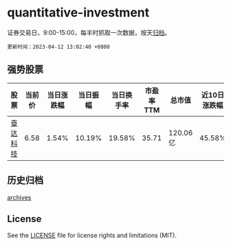# quantitative-investment

证券交易日，9:00-15:00，每半时抓取一次数据，按天[归档](archives)。

`更新时间：2023-04-12 13:02:40 +0800`

## 强势股票

|股票|当前价|当日涨跌幅|当日振幅|当日换手率|市盈率TTM|总市值|近10日涨跌幅|
|----|----|----|----|----|----|----|----|
|[奋达科技](https://xueqiu.com/S/SZ002681)|6.58|1.54%|10.19%|19.58%|35.71|120.06亿|45.58%|

## 历史归档

[archives](archives)

## License

See the [LICENSE](LICENSE) file for license rights and limitations (MIT).
